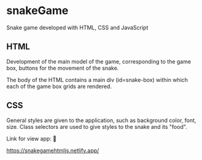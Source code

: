 # snakeGame

Snake game developed with HTML, CSS and JavaScript

## HTML

Development of the main model of the game, corresponding to the game box, buttons for the movement of the snake.

The body of the HTML contains a main div (id=snake-box) within which each of the game box grids are rendered.

## CSS

General styles are given to the application, such as background color, font, size. Class selectors are used to give styles to the snake and its "food".


Link for view app: 🔗

https://snakegamehtmljs.netlify.app/
